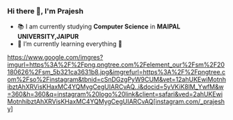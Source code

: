 ### Hi there 👋, I'm Prajesh


- 📚 I am currently studying **Computer Science** in **MAIPAL UNIVERSITY,JAIPUR**
- 📖 I’m currently learning everything 🤣
 
https://www.google.com/imgres?imgurl=https%3A%2F%2Fpng.pngtree.com%2Felement_our%2Fsm%2F20180626%2Fsm_5b321ca3631b8.jpg&imgrefurl=https%3A%2F%2Fpngtree.com%2Fso%2Finstagram&tbnid=cSnDGzgPyW9CUM&vet=12ahUKEwiMotnhibztAhXRVisKHaxMC4YQMygCegUIARCvAQ..i&docid=5yVKiK8lM_YwfM&w=360&h=360&q=instagram%20logo%20link&client=safari&ved=2ahUKEwiMotnhibztAhXRVisKHaxMC4YQMygCegUIARCvAQ[instagram.com/_prajeshy]
          
            
